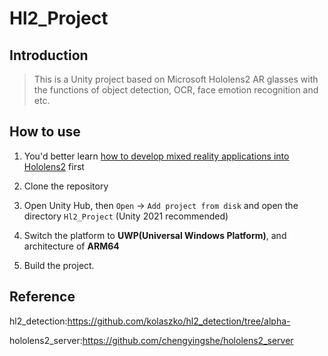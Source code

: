 # Hl2_Project

## Introduction

> This is a Unity project based on Microsoft Hololens2 AR glasses with the functions of object detection, OCR, face emotion recognition and etc.

## How to use

1. You'd better learn [how to develop mixed reality applications into Hololens2](https://learn.microsoft.com/en-us/training/paths/beginner-hololens-2-tutorials/) first

2. Clone the repository
3. Open Unity Hub, then `Open` -> `Add project from disk` and open the directory `Hl2_Project` (Unity 2021 recommended)
4. Switch the platform to **UWP(Universal Windows Platform)**, and architecture of **ARM64**

5. Build the project.

## Reference

hl2_detection:https://github.com/kolaszko/hl2_detection/tree/alpha- 

hololens2_server:https://github.com/chengyingshe/hololens2_server

